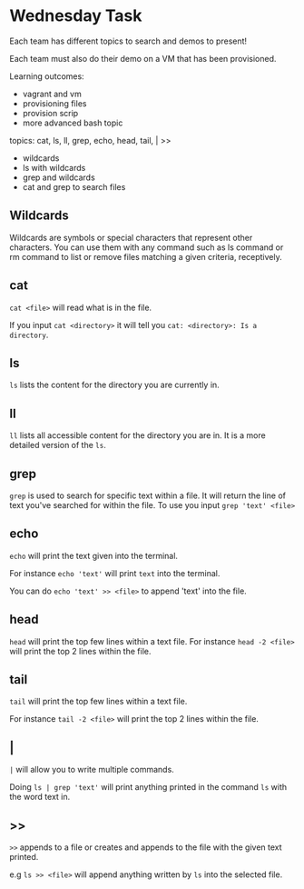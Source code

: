 # Wednesday Task

Each team has different topics to search and demos to present!

Each team must also do their demo on a VM that has been provisioned.

Learning outcomes:

- vagrant and vm
- provisioning files
- provision scrip
- more advanced bash topic

topics: cat, ls, ll, grep, echo, head, tail, | >>

- wildcards
- ls with wildcards
- grep and wildcards
- cat and grep to search files

## Wildcards

Wildcards are symbols or special characters that represent other characters. You can use them with any command such as ls command or rm command to list or remove files matching a given criteria, receptively.

## cat

`cat <file>` will read what is in the file.

If you input `cat <directory>` it will tell you `cat: <directory>: Is a directory`.

## ls

`ls` lists the content for the directory you are currently in.

## ll

`ll` lists all accessible content for the directory you are in. It is a more detailed version of the `ls`.

## grep

`grep` is used to search for specific text within a file. It will return the line of text you've searched for within the file. To use you input `grep 'text' <file>`

## echo

`echo` will print the text given into the terminal.

For instance `echo 'text'` will print `text` into the terminal.

You can do `echo 'text' >> <file>` to append 'text' into the file.

## head

`head` will print the top few lines within a text file.
For instance `head -2 <file>` will print the top 2 lines within the file.

## tail

`tail` will print the top few lines within a text file.

For instance `tail -2 <file>` will print the top 2 lines within the file.

## |

`|` will allow you to write multiple commands.

Doing `ls | grep 'text'` will print anything printed in the command `ls` with the word text in.

## >>

`>>` appends to a file or creates and appends to the file with the given text printed.

e.g `ls >> <file>` will append anything written by `ls` into the selected file.
